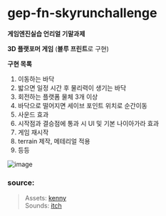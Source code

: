 # gep-fn-skyrunchallenge
**게임엔진실습 언리얼 기말과제**

**3D 플랫포머 게임** (**블루 프린트**로 구현)

**구현 목록**

1) 이동하는 바닥
2) 밟으면 일정 시간 후 물리력이 생기는 바닥
3) 회전하는 플랫폼 물체 3개 이상
4) 바닥으로 떨어지면 세이브 포인트 위치로 순간이동
5) 사운드 효과
6) 시작점과 결승점에 통과 시 UI 및 기본 나이아가라 효과
7) 게임 재시작
8) terrain 제작, 메테리얼 적용
9) 등등

![image](https://github.com/jhk63/gep-fn-skyrunchallenge/assets/163096026/af568f6b-6c2f-41d1-bd23-8f2fe8015dd8)

### source: 
> Assets: [kenny](https://kenney.nl/assets)  
> Sounds: [itch](https://itch.io/)
